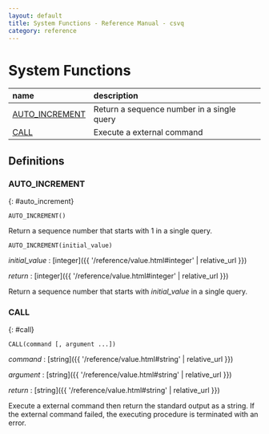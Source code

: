 ```yaml
---
layout: default
title: System Functions - Reference Manual - csvq
category: reference
---
```


# System Functions

| name | description |
| :- | :- |
| [AUTO_INCREMENT](#auto_increment) | Return a sequence number in a single query |
| [CALL](#call) | Execute a external command |

## Definitions

### AUTO_INCREMENT
{: #auto_increment}

```
AUTO_INCREMENT()
```

Return a sequence number that starts with 1 in a single query.

```
AUTO_INCREMENT(initial_value)
```

_initial_value_
: [integer]({{ '/reference/value.html#integer' | relative_url }})

_return_
: [integer]({{ '/reference/value.html#integer' | relative_url }})

Return a sequence number that starts with _initial_value_ in a single query.

### CALL
{: #call}

```
CALL(command [, argument ...])
```

_command_
: [string]({{ '/reference/value.html#string' | relative_url }})

_argument_
: [string]({{ '/reference/value.html#string' | relative_url }})

_return_
: [string]({{ '/reference/value.html#string' | relative_url }})

Execute a external command then return the standard output as a string.
If the external command failed, the executing procedure is terminated with an error.